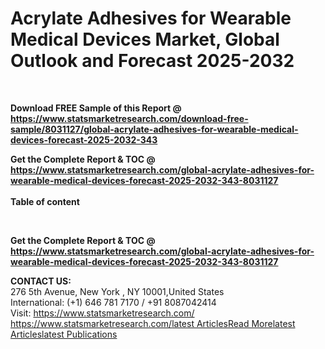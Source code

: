 <h1>Acrylate Adhesives for Wearable Medical Devices Market, Global Outlook and Forecast 2025-2032</h1><br/><p><strong>Download FREE Sample of this Report @ <a href="https://www.statsmarketresearch.com/download-free-sample/8031127/global-acrylate-adhesives-for-wearable-medical-devices-forecast-2025-2032-343">https://www.statsmarketresearch.com/download-free-sample/8031127/global-acrylate-adhesives-for-wearable-medical-devices-forecast-2025-2032-343</a></strong></p><div><b>Get the Complete Report & TOC @ <a href="https://www.statsmarketresearch.com/global-acrylate-adhesives-for-wearable-medical-devices-forecast-2025-2032-343-8031127">https://www.statsmarketresearch.com/global-acrylate-adhesives-for-wearable-medical-devices-forecast-2025-2032-343-8031127</a></b></div><br><b>Table of content</b><p><br><div><b>Get the Complete Report & TOC @ <a href="https://www.statsmarketresearch.com/global-acrylate-adhesives-for-wearable-medical-devices-forecast-2025-2032-343-8031127">https://www.statsmarketresearch.com/global-acrylate-adhesives-for-wearable-medical-devices-forecast-2025-2032-343-8031127</a></b></div></p> <b>CONTACT US:</b><br>276 5th Avenue, New York , NY 10001,United States<br>International: (+1) 646 781 7170 / +91 8087042414<br>Visit: <a href="https://www.statsmarketresearch.com/">https://www.statsmarketresearch.com/</a><br><a href="https://gyeongbokgung.com">https://www.statsmarketresearch.com/</a><a href="https://hallyeomaritime.com">latest Articles</a><a href="https://jingwansa.com">Read More</a><a href=https://nguoiviet.jp/">latest Articles</a><a href="https://www.intelmarketresearch.com/">latest Publications</a>